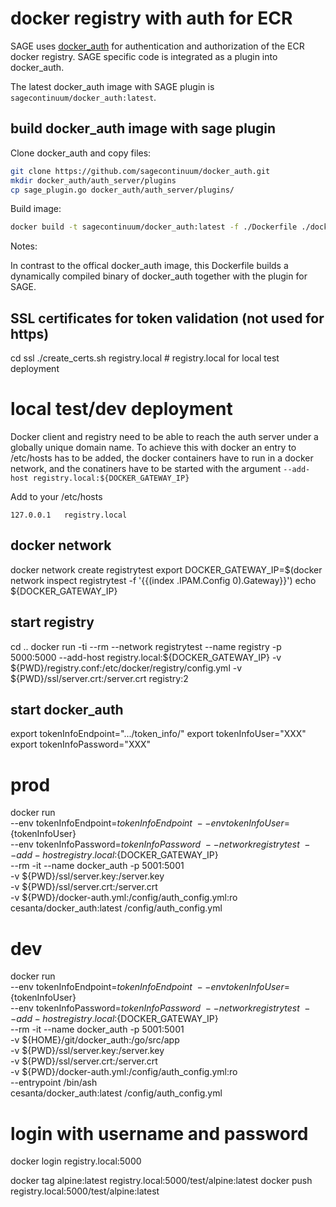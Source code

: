 
# docker registry with auth for ECR


SAGE uses [docker_auth](https://github.com/cesanta/docker_auth) for authentication and authorization of the ECR docker registry. SAGE specific code is integrated as a plugin into docker_auth. 

The latest docker_auth image with SAGE plugin is `sagecontinuum/docker_auth:latest`.


## build docker_auth image with sage plugin


Clone docker_auth and copy files:
```bash
git clone https://github.com/sagecontinuum/docker_auth.git
mkdir docker_auth/auth_server/plugins 
cp sage_plugin.go docker_auth/auth_server/plugins/
```

Build image:
```bash
docker build -t sagecontinuum/docker_auth:latest -f ./Dockerfile ./docker_auth/
```

Notes:

In contrast to the offical docker_auth image, this Dockerfile builds a dynamically compiled binary of docker_auth together with the plugin for SAGE. 



## SSL certificates for token validation (not used for https)
cd ssl
./create_certs.sh registry.local  # registry.local for local test deployment



# local test/dev deployment 
Docker client and registry need to be able to reach the auth server under a globally unique domain name. To achieve this with docker an entry to /etc/hosts has to be added, the docker containers have to run in a docker network, and the conatiners have to be started with the argument `--add-host registry.local:${DOCKER_GATEWAY_IP}`

Add to your /etc/hosts 
```test
127.0.0.1	registry.local
```

## docker network

docker network create registrytest
export DOCKER_GATEWAY_IP=$(docker network inspect registrytest -f '{{(index .IPAM.Config 0).Gateway}}')
echo ${DOCKER_GATEWAY_IP}

## start registry
cd ..
docker run -ti --rm --network registrytest --name registry -p 5000:5000  --add-host registry.local:${DOCKER_GATEWAY_IP}  -v ${PWD}/registry.conf:/etc/docker/registry/config.yml -v ${PWD}/ssl/server.crt:/server.crt registry:2


## start docker_auth


export tokenInfoEndpoint=".../token_info/" 
export tokenInfoUser="XXX"  
export tokenInfoPassword="XXX"

# prod
docker run \
    --env tokenInfoEndpoint=${tokenInfoEndpoint} \
    --env tokenInfoUser=${tokenInfoUser} \
    --env tokenInfoPassword=${tokenInfoPassword} \
    --network registrytest \
    --add-host registry.local:${DOCKER_GATEWAY_IP} \
    --rm -it --name docker_auth -p 5001:5001 \
    -v ${PWD}/ssl/server.key:/server.key \
    -v ${PWD}/ssl/server.crt:/server.crt  \
    -v ${PWD}/docker-auth.yml:/config/auth_config.yml:ro \
    cesanta/docker_auth:latest
     /config/auth_config.yml

# dev
docker run \
    --env tokenInfoEndpoint=${tokenInfoEndpoint} \
    --env tokenInfoUser=${tokenInfoUser} \
    --env tokenInfoPassword=${tokenInfoPassword} \
    --network registrytest \
    --add-host registry.local:${DOCKER_GATEWAY_IP} \
    --rm -it --name docker_auth -p 5001:5001 \
    -v ${HOME}/git/docker_auth:/go/src/app \
    -v ${PWD}/ssl/server.key:/server.key \
    -v ${PWD}/ssl/server.crt:/server.crt  \
    -v ${PWD}/docker-auth.yml:/config/auth_config.yml:ro \
    --entrypoint /bin/ash \
    cesanta/docker_auth:latest
     /config/auth_config.yml


# login with username and password
docker login registry.local:5000

docker tag alpine:latest registry.local:5000/test/alpine:latest
docker push registry.local:5000/test/alpine:latest
